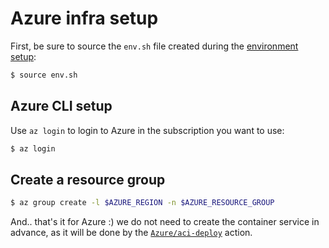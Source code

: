 # Azure infra setup

First, be sure to source the `env.sh` file created during the [environment setup](../env-setup/env-setup.md):

```bash
$ source env.sh
```

## Azure CLI setup

Use `az login` to login to Azure in the subscription you want to use:

```bash
$ az login
```

## Create a resource group
```bash
$ az group create -l $AZURE_REGION -n $AZURE_RESOURCE_GROUP
```

And.. that's it for Azure :) we do not need to create the container service in advance, as it will be done by the [`Azure/aci-deploy`](https://github.com/Azure/aci-deploy) action.
